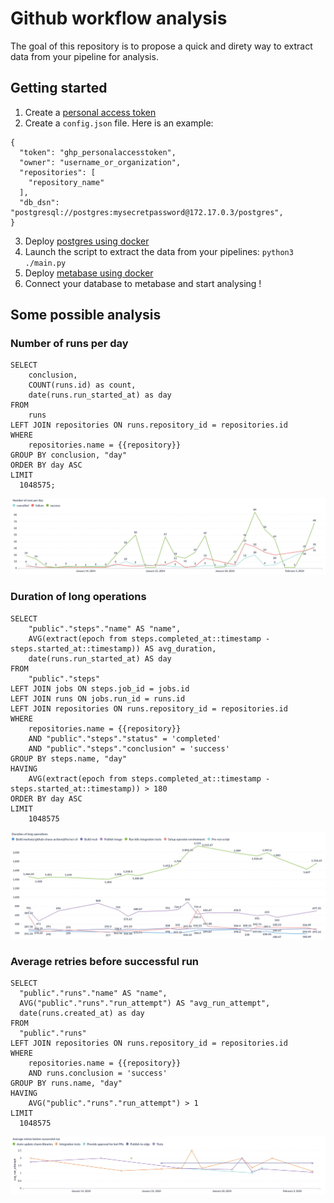 Github workflow analysis
========================

The goal of this repository is to propose a quick and direty way to extract data from your pipeline for analysis.

## Getting started

1. Create a [personal access token](https://docs.github.com/en/authentication/keeping-your-account-and-data-secure/managing-your-personal-access-tokens#creating-a-fine-grained-personal-access-token)
2. Create a `config.json` file. Here is an example:
```
{
  "token": "ghp_personalaccesstoken",
  "owner": "username_or_organization",
  "repositories": [
    "repository_name"
  ],
  "db_dsn": "postgresql://postgres:mysecretpassword@172.17.0.3/postgres",
}
```
3. Deploy [postgres using docker](https://hub.docker.com/_/postgres)
4. Launch the script to extract the data from your pipelines: `python3 ./main.py`
5. Deploy [metabase using docker](https://hub.docker.com/r/metabase/metabase)
6. Connect your database to metabase and start analysing !

## Some possible analysis

### Number of runs per day
```
SELECT
    conclusion,
    COUNT(runs.id) as count,
    date(runs.run_started_at) as day
FROM
    runs
LEFT JOIN repositories ON runs.repository_id = repositories.id
WHERE
    repositories.name = {{repository}}
GROUP BY conclusion, "day"
ORDER BY day ASC
LIMIT
  1048575;
```

![number of runs per day](screenshots/runs.jpeg)

### Duration of long operations
```
SELECT
    "public"."steps"."name" AS "name",
    AVG(extract(epoch from steps.completed_at::timestamp - steps.started_at::timestamp)) AS avg_duration,
    date(runs.run_started_at) AS day
FROM
    "public"."steps"
LEFT JOIN jobs ON steps.job_id = jobs.id
LEFT JOIN runs ON jobs.run_id = runs.id
LEFT JOIN repositories ON runs.repository_id = repositories.id
WHERE
    repositories.name = {{repository}}
    AND "public"."steps"."status" = 'completed'
    AND "public"."steps"."conclusion" = 'success'
GROUP BY steps.name, "day"
HAVING
    AVG(extract(epoch from steps.completed_at::timestamp - steps.started_at::timestamp)) > 180
ORDER BY day ASC
LIMIT
    1048575
```

![Duration of long operations](screenshots/long-ops.jpeg)

### Average retries before successful run
```
SELECT
  "public"."runs"."name" AS "name",
  AVG("public"."runs"."run_attempt") AS "avg_run_attempt",
  date(runs.created_at) as day
FROM
  "public"."runs"
LEFT JOIN repositories ON runs.repository_id = repositories.id
WHERE
    repositories.name = {{repository}}
    AND runs.conclusion = 'success'
GROUP BY runs.name, "day"
HAVING
    AVG("public"."runs"."run_attempt") > 1
LIMIT
  1048575
```

![Average retries](screenshots/retries.jpeg)
